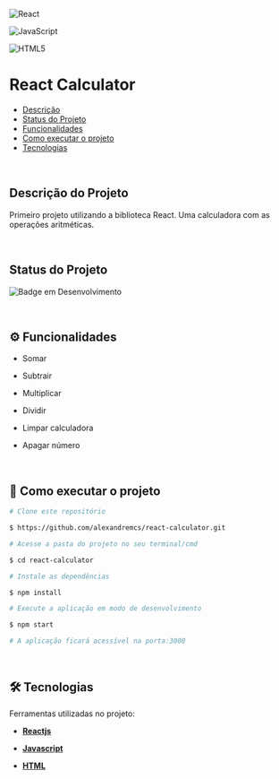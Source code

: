 ![React](https://img.shields.io/badge/react-%2320232a.svg?style=for-the-badge&logo=react&logoColor=%2361DAFB)

![JavaScript](https://img.shields.io/badge/javascript-%23323330.svg?style=for-the-badge&logo=javascript&logoColor=%23F7DF1E)

![HTML5](https://img.shields.io/badge/html5-%23E34F26.svg?style=for-the-badge&logo=html5&logoColor=white)
  

# React Calculator
 - [Descrição](#descrição-do-projeto)
- [Status do Projeto](#status-do-projeto)
- [Funcionalidades](#⚙️-funcionalidades)
- [Como executar o projeto](#🚀-como-executar-o-projeto)
- [Tecnologias](#🛠-tecnologias)

<br>

## Descrição do Projeto 

Primeiro projeto utilizando a biblioteca React. Uma calculadora com as operações aritméticas.

<br>  

## Status do Projeto  

![Badge em Desenvolvimento](http://img.shields.io/static/v1?label=STATUS&message=FINALIZADO&color=GREEN&style=for-the-badge)

<br>

## ⚙️ Funcionalidades

- Somar

- Subtrair

- Multiplicar

- Dividir

- Limpar calculadora

- Apagar número

<br>

## 🚀 Como executar o projeto

```bash
# Clone este repositório

$ https://github.com/alexandremcs/react-calculator.git 

# Acesse a pasta do projeto no seu terminal/cmd 

$ cd react-calculator  

# Instale as dependências  

$ npm install  

# Execute a aplicação em modo de desenvolvimento  

$ npm start  

# A aplicação ficará acessível na porta:3000
```

<br>

## 🛠 Tecnologias

Ferramentas utilizadas no projeto: 

- **[Reactjs](https://pt-br.reactjs.org/)**

- **[Javascript](https://developer.mozilla.org/en-US/docs/Web/JavaScript)**

- **[HTML](https://developer.mozilla.org/en-US/docs/Web/HTML)**